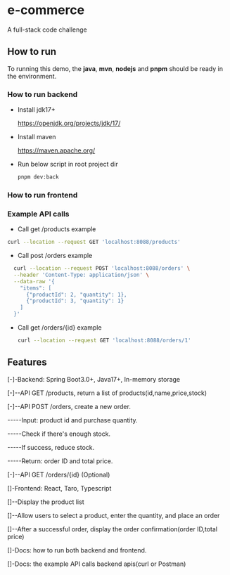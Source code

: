 # e-commerce

A full-stack code challenge

## How to run

To running this demo, the **java**, **mvn**, **nodejs** and **pnpm** should be ready in the environment.

### How to run backend

* Install jdk17+

  <https://openjdk.org/projects/jdk/17/>
* Install maven

  <https://maven.apache.org/>
* Run below script in root project dir

  ```bash
  pnpm dev:back
  ```

### How to run frontend

### Example API calls

* Call get /products example

```bash
curl --location --request GET 'localhost:8088/products'
```

* Call post /orders example

```bash
  curl --location --request POST 'localhost:8088/orders' \
  --header 'Content-Type: application/json' \
  --data-raw '{
    "items": [
      {"productId": 2, "quantity": 1},
      {"productId": 3, "quantity": 1}
    ]
  }'
```

* Call get /orders/{id} example

  ```bash
  curl --location --request GET 'localhost:8088/orders/1'
  ```

## Features

\[-\]-Backend: Spring Boot3.0+, Java17+, In-memory storage

\[-\]--API GET /products, return a list of products(id,name,price,stock)

\[-\]--API POST /orders, create a new order.

\-----Input: product id and purchase quantity.

\-----Check if there's enough stock.

\-----If success, reduce stock.

\-----Return: order ID and total price.

\[-\]--API GET /orders/{id} (Optional)

\[\]-Frontend: React, Taro, Typescript

\[\]--Display the product list

\[\]--Allow users to select a product, enter the quantity, and place an order

\[\]--After a successful order, display the order confirmation(order ID,total price)

\[\]-Docs: how to run both backend and frontend.

\[\]-Docs: the example API calls backend apis(curl or Postman)


